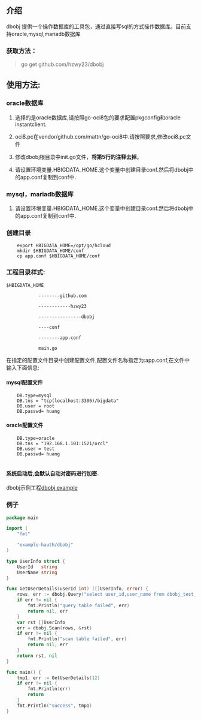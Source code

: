 ## 介绍
dbobj 提供一个操作数据库的工具包，通过直接写sql的方式操作数据库。目前支持oracle,mysql,mariadb数据库

### 获取方法：

> go get github.com/hzwy23/dbobj

## 使用方法:

### oracle数据库 

1. 选择的是oracle数据库,请按照go-oci8包的要求配置pkgconfig和oracle instantclient.

2. oci8.pc在vendor/github.com/mattn/go-oci8中.请按照要求,修改oci8.pc文件

3. 修改dbobj根目录中init.go文件，**将第5行的注释去掉**。

3. 请设置环境变量.HBIGDATA_HOME.这个变量中创建目录conf.然后将dbobj中的app.conf复制到conf中.

### mysql，mariadb数据库
1. 请设置环境变量.HBIGDATA_HOME.这个变量中创建目录conf.然后将dbobj中的app.conf复制到conf中.

### 创建目录

```shell
    export HBIGDATA_HOME=/opt/go/hcloud
    mkdir $HBIGDATA_HOME/conf
    cp app.conf $HBIGDATA_HOME/conf
```

### 工程目录样式:
```
$HBIGDATA_HOME

            --------github.com

            ------------hzwy23

            ----------------dbobj

            ----conf

            --------app.conf
            
            main.go
```

在指定的配置文件目录中创建配置文件,配置文件名称指定为:app.conf,在文件中输入下面信息:

#### mysql配置文件

```shell
    DB.type=mysql
    DB.tns = "tcp(localhost:3306)/bigdata"
    DB.user = root
    DB.passwd= huang
```

#### oracle配置文件

``` shell
    DB.type=oracle
    DB.tns = "192.168.1.101:1521/orcl"
    DB.user = test
    DB.passwd= huang
	
```

#### 系统启动后,会默认自动对密码进行加密.

dbobj示例工程[dbobj example](https://github.com/hzwy23/dbobj-example)

### 例子
```go
package main

import (
	"fmt"

	"example-hauth/dbobj"
)

type UserInfo struct {
	UserId   string
	UserName string
}

func GetUserDetails(userId int) ([]UserInfo, error) {
	rows, err := dbobj.Query("select user_id,user_name from dbobj_test_table where age = ?", userId)
	if err != nil {
		fmt.Println("query table failed", err)
		return nil, err
	}
	var rst []UserInfo
	err = dbobj.Scan(rows, &rst)
	if err != nil {
		fmt.Println("scan table failed", err)
		return nil, err
	}
	return rst, nil
}

func main() {
	tmp1, err := GetUserDetails(12)
	if err != nil {
		fmt.Println(err)
		return
	}
	fmt.Println("success", tmp1)
}

```